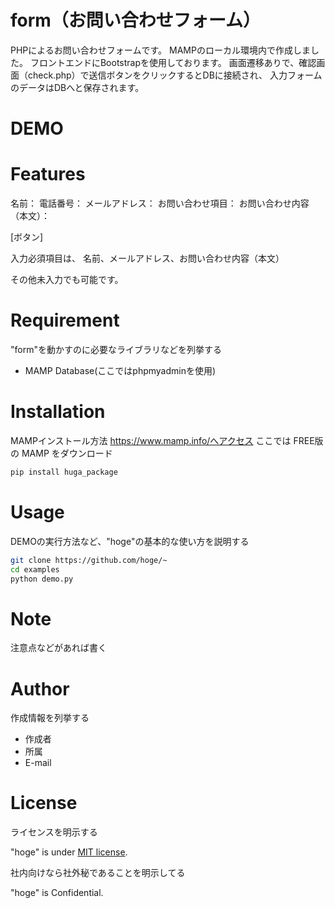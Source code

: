 # form（お問い合わせフォーム）
PHPによるお問い合わせフォームです。
MAMPのローカル環境内で作成しました。
フロントエンドにBootstrapを使用しております。
画面遷移ありで、確認画面（check.php）で送信ボタンをクリックするとDBに接続され、
入力フォームのデータはDBへと保存されます。

# DEMO



# Features

名前：
電話番号：
メールアドレス：
お問い合わせ項目：
お問い合わせ内容（本文）：

[ボタン]

入力必須項目は、
名前、メールアドレス、お問い合わせ内容（本文）

その他未入力でも可能です。

# Requirement

"form"を動かすのに必要なライブラリなどを列挙する

* MAMP
Database(ここではphpmyadminを使用)

# Installation

MAMPインストール方法
https://www.mamp.info/へアクセス
ここでは FREE版の MAMP をダウンロード

```bash
pip install huga_package
```

# Usage

DEMOの実行方法など、"hoge"の基本的な使い方を説明する

```bash
git clone https://github.com/hoge/~
cd examples
python demo.py
```

# Note

注意点などがあれば書く

# Author

作成情報を列挙する

* 作成者
* 所属
* E-mail

# License
ライセンスを明示する

"hoge" is under [MIT license](https://en.wikipedia.org/wiki/MIT_License).

社内向けなら社外秘であることを明示してる

"hoge" is Confidential.
